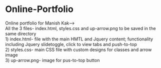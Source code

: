 # Online-Portfolio
Online portfolio for Manish Kak-->
<br>All the 3 files- index.html, styles.css and up-arrow.png to be saved in the same directory
<br>1) index.html- file with the main HMTL and Jquery content; functionality including Jquery slidetoggle, click to view tabs and push-to-top
<br>2) styles.css- main CSS file with custom designs for classes and arrow image
<br>3) up-arrow.png- image for pus-to-top button
